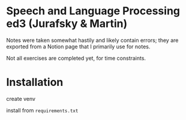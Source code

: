 # Speech and Language Processing ed3 (Jurafsky & Martin)

Notes were taken somewhat hastily and likely contain errors; they are exported from a Notion page that I primarily use for notes.

Not all exercises are completed yet, for time constraints.

# Installation

create venv

install from `requirements.txt`